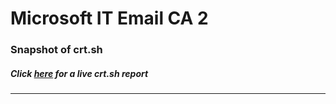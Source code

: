 # Microsoft IT Email CA 2
### Snapshot of crt.sh
##### Click [here](https://crt.sh/?q=6184AAE433D678B240055C33FC14D130C5FF3190DCA58D09BC2F95E81485DD98) for a live crt.sh report

---
